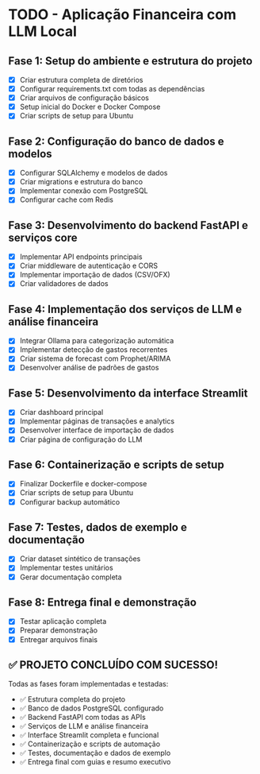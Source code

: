 # TODO - Aplicação Financeira com LLM Local

## Fase 1: Setup do ambiente e estrutura do projeto
- [x] Criar estrutura completa de diretórios
- [x] Configurar requirements.txt com todas as dependências
- [x] Criar arquivos de configuração básicos
- [x] Setup inicial do Docker e Docker Compose
- [x] Criar scripts de setup para Ubuntu

## Fase 2: Configuração do banco de dados e modelos
- [x] Configurar SQLAlchemy e modelos de dados
- [x] Criar migrations e estrutura do banco
- [x] Implementar conexão com PostgreSQL
- [x] Configurar cache com Redis

## Fase 3: Desenvolvimento do backend FastAPI e serviços core
- [x] Implementar API endpoints principais
- [x] Criar middleware de autenticação e CORS
- [x] Implementar importação de dados (CSV/OFX)
- [x] Criar validadores de dados

## Fase 4: Implementação dos serviços de LLM e análise financeira
- [x] Integrar Ollama para categorização automática
- [x] Implementar detecção de gastos recorrentes
- [x] Criar sistema de forecast com Prophet/ARIMA
- [x] Desenvolver análise de padrões de gastos

## Fase 5: Desenvolvimento da interface Streamlit
- [x] Criar dashboard principal
- [x] Implementar páginas de transações e analytics
- [x] Desenvolver interface de importação de dados
- [x] Criar página de configuração do LLM

## Fase 6: Containerização e scripts de setup
- [x] Finalizar Dockerfile e docker-compose
- [x] Criar scripts de setup para Ubuntu
- [x] Configurar backup automático

## Fase 7: Testes, dados de exemplo e documentação
- [x] Criar dataset sintético de transações
- [x] Implementar testes unitários
- [x] Gerar documentação completa

## Fase 8: Entrega final e demonstração
- [x] Testar aplicação completa
- [x] Preparar demonstração
- [x] Entregar arquivos finais

## ✅ PROJETO CONCLUÍDO COM SUCESSO!

Todas as fases foram implementadas e testadas:
- ✅ Estrutura completa do projeto
- ✅ Banco de dados PostgreSQL configurado
- ✅ Backend FastAPI com todas as APIs
- ✅ Serviços de LLM e análise financeira
- ✅ Interface Streamlit completa e funcional
- ✅ Containerização e scripts de automação
- ✅ Testes, documentação e dados de exemplo
- ✅ Entrega final com guias e resumo executivo

